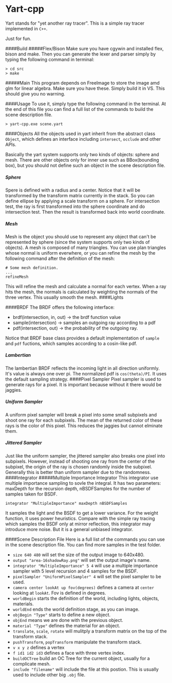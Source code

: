# Yart-cpp
Yart stands for "yet another ray tracer". This is a simple ray tracer implemented in `C++`.

Just for fun.

####Build
#####Flex/Bison
Make sure you have cgywin and installed flex, bison and make. Then you can generate the lexer and parser simply by typing the following command in terminal:
```
> cd src
> make
```
#####Main
This program depends on FreeImage to store the image amd glm for linear algebra. Make sure you have these. Simply build it in VS. This should give you no warning.

####Usage
To use it, simply type the following command in the terminal. At the end of this file you can find a full list of the commands to build the scene description file.
```
> yart-cpp.exe scene.yart
```
####Objects
All the objects used in yart inherit from the abstract class `Object`, which defines an interface including `intersect`, `occlude` and other APIs.

Basically the yart system supports only two kinds of objects: sphere and mesh. There are other objects only for inner use such as BBox(bounding box), but you should not define such an object in the scene description file.

##### Sphere
Spere is defined with a radius and a center. Notice that it will be transformed by the transform matrix currently in the stack. So you can define ellipse by applying a scale transform on a sphere. For intersection test, the ray is first transformed into the sphere coordinate and do intersection test.
Then the result is transformed back into world coordinate.

##### Mesh
Mesh is the object you should use to represent any object that can't be represented by sphere 
(since the system supports only two kinds of objects). A mesh is composed of many triangles. 
You can use plan triangles whose normal is uniform everwhere, or you can refine the mesh by the 
following command after the definition of the mesh:
```
# Some mesh definition.
...
refineMesh
```
This will refine the mesh and calculate a normal for each vertex. When a ray hits the mesh, 
the normals is calculated by weighting the normals of the three vertex. This usually smooth the mesh.
####Lights

####BRDF
The BRDF offers the following interface:
- brdf(intersection, in, out) -> the brdf function value
- sample(intersection)        -> samples an outgoing ray according to a pdf
- pdf(intersection, out)      -> the probability of the outgoing ray.

Notice that BRDF base class provides a default implementation of `sample` and `pdf` fuctions, which samples according to a cosin-like pdf.
##### Lambertian
The lambertian BRDF reflects the incoming light in all direction uniformly. It's value is always one over pi. The normalized pdf is `cos(theta)/PI`. It uses the default sampling strategy.
####Pixel Sampler
Pixel sampler is used to generate rays for a pixel. It is important because without it there would be jaggies.
##### Uniform Sampler
A uniform pixel sampler will break a pixel into some small subpixels and shoot one ray for each subpixels. The mean of the returned color of these rays is the color of this pixel. This reduces the jaggies but cannot elminate them.
##### Jittered Sampler
Just like the uniform sampler, the jittered sampler also breaks one pixel into subpixels. However, instead of shooting one ray from the center of the subpixel, the origin of the ray is chosen randomly inside the subpixel. Generally this is better than uniform sampler due to the randomness. 
####Integrator
#####Multiple Importance Integrator
This integrator use multiple importance sampling to sovle the integral. It has two parameters: maxDepth for the recursion depth, nBSDFSamples for the number of samples taken for BSDF.
```
integrator "MultipleImportance" maxDepth nBSDFSamples
```
It samples the light and the BSDF to get a lower variance. For the weight function, it uses power heuristics. Compare with the simple ray tracing which samples the BSDF only at mirror reflection, this integrator may introduce more noise. But it is a general unbiased integrator.

####Scene Description File
Here is a full list of the commands you can use in the scene description file. You can find more samples in the test folder.
- `size 640 480` will set the size of the output image to 640x480.
- `output "area-16shadowRay.png"` will set the output image's name.
- `integrator "MultipleImportance" 5 4` will use a multiple importance sampler with 5 level recursion and 4 samples for the BSDF.
- `pixelSampler "UniformPixelSampler" 4` will set the pixel sampler to be used.
- `camera center lookAt up fov(degrees)` defines a camera at `center` looking at `lookAt`. Fov is defined in degrees.
- `worldBegin` starts the definition of the world, including lights, objects, materials.
- `worldEnd` ends the world definition stage, as you can image.
- `objBegin "Type"` starts to define a new object.
- `objEnd` means we are done with the previous object.
- `material "Type"` defines the material for an object.
- `translate`, `scale`, `rotate` will mulitply a transform matrix on the top of the transform stack.
- `pushTransform`, `popTransform` manipulate the transform stack.
- `v x y z` defines a vertex
- `f id1 id2 id3` defines a face with three vertex index.
- `buildOCTree` build an OC Tree for the current object, usually for a complicate mesh.
- `include "filename"` will include the file at this postion. This is usually used to include other big `.obj` file.

